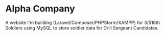 # Alpha Company

A website I'm building (Laravel/Composer/PHPStorm/XAMPP) for 3/518th Soldiers using MySQL to store soldier data for Drill Sergeant Candidates.

